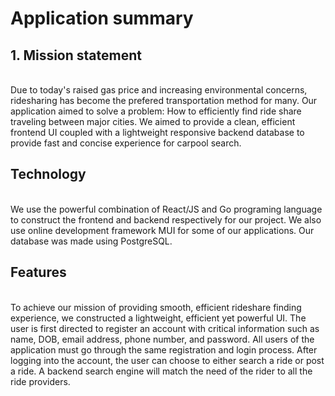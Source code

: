 # Application summary
## 1. Mission statement
<br/>
Due to today's raised gas price and increasing environmental concerns, ridesharing has become the prefered transportation method for many. 
Our application aimed to solve a problem: How to efficiently find ride share traveling between major cities. 
We aimed to provide a clean, efficient frontend UI coupled with a lightweight responsive backend database to provide fast and concise experience for carpool search.
<br/>

## Technology
<br/>
We use the powerful combination of React/JS and Go programing language to construct the frontend and backend respectively for our project. 
We also use online development framework MUI for some of our applications. Our database was made using PostgreSQL. 

## Features
<br/>
To achieve our mission of providing smooth, efficient rideshare finding experience, we constructed a lightweight, efficient yet powerful UI. 
The user is first directed to register an account with critical information such as name, DOB, email address, phone number, and password. 
All users of the application must go through the same registration and login process. 
After logging into the account, the user can choose to either search a ride or post a ride. 
A backend search engine will match the need of the rider to all the ride providers.
<br/>

